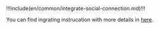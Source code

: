 <IntegrationDetailCard title="开始开发接入">

!!!include(en/common/integrate-social-connection.md)!!!

You can find ingrating instrucation with more details in [here](/en/guides/authentication/social/).

</IntegrationDetailCard>
